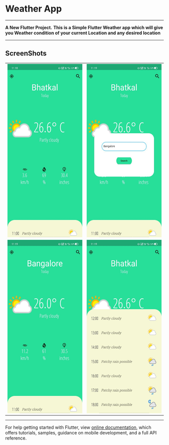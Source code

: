 # Weather App
---

**A New Flutter Project.**
**This is a Simple Flutter Weather app which  will give you Weather condition of your current Location and any desired location**

---
ScreenShots
---
  <table>
    <tr>
      <td><img src="https://github.com/madannaik/Flutter-weather-App/raw/main/Extra%20files/photo6107009609182063165.jpg" alt="App SS"    width="250" height="550" /></td>
     <td><img src="https://github.com/madannaik/Flutter-weather-App/raw/main/Extra%20files/photo6107009609182063166.jpg" alt="App SS"  width="250" height="550" /></td>
    </tr>
  <tr>
      <td><img src="https://github.com/madannaik/Flutter-weather-App/raw/main/Extra%20files/photo6107009609182063167.jpg" alt="App SS"   width="250" height="550" /></td>
   <td><img src="https://github.com/madannaik/Flutter-weather-App/raw/main/Extra%20files/photo6107009609182063168.jpg" alt="App SS"   width="250" height="550" /></td>
 </tr>
 </table>
 
---

 





For help getting started with Flutter, view
[online documentation](https://flutter.dev/docs), which offers tutorials,
samples, guidance on mobile development, and a full API reference.
